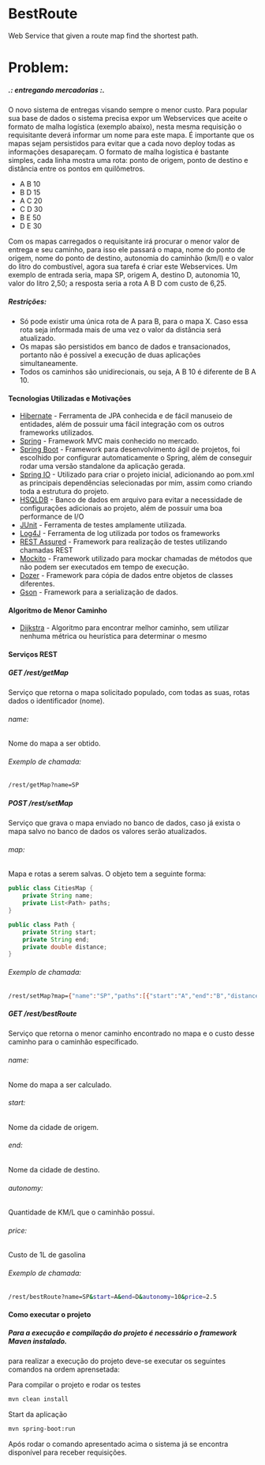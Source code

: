 # BestRoute
Web Service that given a route map find the shortest path.

# Problem: #
##### .: entregando mercadorias :. ####

O novo sistema de entregas visando sempre o menor custo. Para popular sua base de dados o sistema precisa expor um Webservices que aceite o formato de malha logística (exemplo abaixo), nesta mesma requisição o requisitante deverá informar um nome para este mapa. É importante que os mapas sejam persistidos para evitar que a cada novo deploy todas as informações desapareçam. O formato de malha logística é bastante simples, cada linha mostra uma rota: ponto de origem, ponto de destino e distância entre os pontos em quilômetros.

- A B 10
- B D 15
- A C 20
- C D 30
- B E 50
- D E 30

Com os mapas carregados o requisitante irá procurar o menor valor de entrega e seu caminho, para isso ele passará o mapa, nome do ponto de origem, nome do ponto de destino, autonomia do caminhão (km/l) e o valor do litro do combustível, agora sua tarefa é criar este Webservices. Um exemplo de entrada seria, mapa SP, origem A, destino D, autonomia 10, valor do litro 2,50; a resposta seria a rota A B D com custo de 6,25.

##### Restrições: #####
- Só pode existir uma única rota de A para B, para o mapa X. Caso essa rota seja informada mais de uma vez o valor da distância será atualizado.
- Os mapas são persistidos em banco de dados e transacionados, portanto não é possível a execução de duas aplicações simultaneamente.
- Todos os caminhos são unidirecionais, ou seja, A B 10 é diferente de B A 10.

#### Tecnologias Utilizadas e Motivações ####
- [Hibernate]	- Ferramenta de JPA conhecida e de fácil manuseio de entidades, além de possuir uma fácil integração com os outros frameworks utilizados.
- [Spring]	- Framework MVC mais conhecido no mercado.
- [Spring Boot]	- Framework para desenvolvimento ágil de projetos, foi escolhido por configurar automaticamente o Spring, além de conseguir rodar uma versão standalone da aplicação gerada.
- [Spring IO]	- Utilizado para criar o projeto inicial, adicionando ao pom.xml as principais dependências selecionadas por mim, assim como criando toda a estrutura do projeto.
- [HSQLDB]	- Banco de dados em arquivo para evitar a necessidade de configurações adicionais ao projeto, além de possuir uma boa performance de I/O
- [JUnit]		- Ferramenta de testes amplamente utilizada.
- [Log4J]	- Ferramenta de log utilizada por todos os frameworks
- [REST Assured] - Framework para realização de testes utilizando chamadas REST
- [Mockito]	- Framework utilizado para mockar chamadas de métodos que não podem ser executados em tempo de execução.
- [Dozer]	- Framework para cópia de dados entre objetos de classes diferentes.
- [Gson]	- Framework para a serialização de dados.
 
#### Algoritmo de Menor Caminho ####
- [Dijkstra] 	- Algoritmo para encontrar melhor caminho, sem utilizar nenhuma métrica ou heurística para determinar o mesmo
 
#### Serviços REST ####
##### GET /rest/getMap #####
Serviço que retorna o mapa solicitado populado, com todas as suas, rotas dados o identificador (nome). 
###### name: ######
Nome do mapa a ser obtido.

###### Exemplo de chamada: ######
```sh
/rest/getMap?name=SP
```

##### POST /rest/setMap #####
Serviço que grava o mapa enviado no banco de dados, caso já exista o mapa salvo no banco de dados os valores serão atualizados.
###### map:
Mapa e rotas a serem salvas. O objeto tem a seguinte forma:
```java
public class CitiesMap {
	private String name;
	private List<Path> paths;
}

public class Path {
	private String start;
	private String end;
	private double distance;
}
```
###### Exemplo de chamada: 

```sh
/rest/setMap?map={"name":"SP","paths":[{"start":"A","end":"B","distance":10.0},{"start":"B","end":"D","distance":15.0},{"start":"A","end":"C","distance":20.0},{"start":"C","end":"D","distance":30.0},{"start":"B","end":"E","distance":50.0},{"start":"D","end":"E","distance":30.0}]}
```

##### GET /rest/bestRoute #####
Serviço que retorna o menor caminho encontrado no mapa e o custo desse caminho para o caminhão especificado. 
###### name: ######
Nome do mapa a ser calculado.
###### start: ######
Nome da cidade de origem.
###### end: ######
Nome da cidade de destino.
###### autonomy: ######
Quantidade de KM/L que o caminhão possui.
###### price: ######
Custo de 1L de gasolina

###### Exemplo de chamada: ######

```sh
/rest/bestRoute?name=SP&start=A&end=D&autonomy=10&price=2.5
```

#### Como executar o projeto ####

##### Para a execução e compilação do projeto é necessário o framework Maven instalado. #####

para realizar a execução do projeto deve-se executar os seguintes comandos na ordem aprensetada:

Para compilar o projeto e rodar os testes
```sh
mvn clean install
```

Start da aplicação
```sh
mvn spring-boot:run
```

Após rodar o comando apresentado acima o sistema já se encontra disponível para receber requisições.

[Hibernate]: <http://hibernate.org/>
[Spring]: <http://projects.spring.io/spring-framework/>
[Spring Boot]: <http://projects.spring.io/spring-boot/>
[Spring IO]: <http://platform.spring.io/platform/>  
[HSQLDB]: <http://hsqldb.org/>
[JUnit]: <http://junit.org/>
[Log4J]: <http://logging.apache.org/log4j/2.x/>
[REST Assured]: <http://code.google.com/p/rest-assured/>
[Mockito]: <http://mockito.org/>
[Dozer]: <http://dozer.sourceforge.net/>
[Gson]: <https://github.com/google/gson>
[Dijkstra]: <http://www.vogella.com/tutorials/JavaAlgorithmsDijkstra/article.html>
